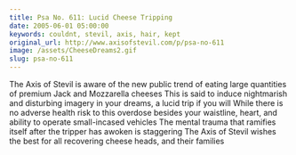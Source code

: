 ```yaml
---
title: Psa No. 611: Lucid Cheese Tripping
date: 2005-06-01 05:00:00
keywords: couldnt, stevil, axis, hair, kept
original_url: http://www.axisofstevil.com/p/psa-no-611
image: /assets/CheeseDreams2.gif
slug: psa-no-611
---
```


The Axis of Stevil is aware of the new public trend of eating large quantities of premium Jack and Mozzarella cheeses This is said to induce nightmarish and disturbing imagery in your dreams, a lucid trip if you will While there is no adverse health risk to this overdose besides your waistline, heart, and ability to operate small-incased vehicles The mental trauma that ramifies itself after the tripper has awoken is staggering
The Axis of Stevil wishes the best for all recovering cheese heads, and their families

